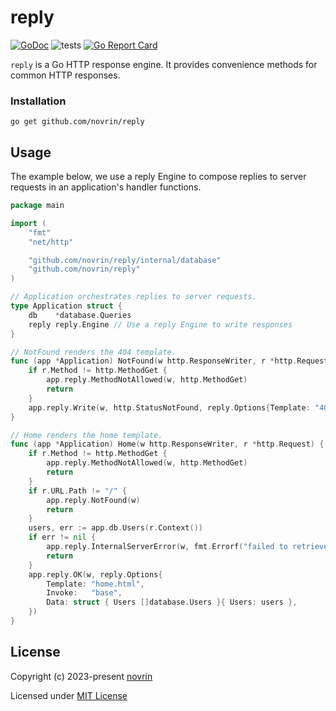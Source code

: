 # reply

[![GoDoc](https://godoc.org/github.com/novrin/reply?status.svg)](https://pkg.go.dev/github.com/novrin/reply) 
![tests](https://github.com/novrin/reply/workflows/tests/badge.svg) 
[![Go Report Card](https://goreportcard.com/badge/github.com/novrin/reply)](https://goreportcard.com/report/github.com/novrin/reply)

`reply` is a Go HTTP response engine. It provides convenience methods for common HTTP responses.

### Installation

```shell
go get github.com/novrin/reply
``` 

## Usage

The example below, we use a reply Engine to compose replies to server requests in an application's handler functions.

```go
package main

import (
	"fmt"
	"net/http"

	"github.com/novrin/reply/internal/database" 
	"github.com/novrin/reply"
)

// Application orchestrates replies to server requests.
type Application struct {
	db    *database.Queries
	reply reply.Engine // Use a reply Engine to write responses 
}

// NotFound renders the 404 template.
func (app *Application) NotFound(w http.ResponseWriter, r *http.Request) {
	if r.Method != http.MethodGet {
		app.reply.MethodNotAllowed(w, http.MethodGet)
		return
	}
	app.reply.Write(w, http.StatusNotFound, reply.Options{Template: "404.html"})
}

// Home renders the home template.
func (app *Application) Home(w http.ResponseWriter, r *http.Request) {
	if r.Method != http.MethodGet {
		app.reply.MethodNotAllowed(w, http.MethodGet)
		return
	}
	if r.URL.Path != "/" {
		app.reply.NotFound(w)
		return
	}
	users, err := app.db.Users(r.Context())
	if err != nil {
		app.reply.InternalServerError(w, fmt.Errorf("failed to retrieve users: %s", err.Error()))
		return
	}
	app.reply.OK(w, reply.Options{
		Template: "home.html",
		Invoke:   "base",
		Data: struct { Users []database.Users }{ Users: users },
	})
}
```

## License

Copyright (c) 2023-present [novrin](https://github.com/novrin)

Licensed under [MIT License](./LICENSE)